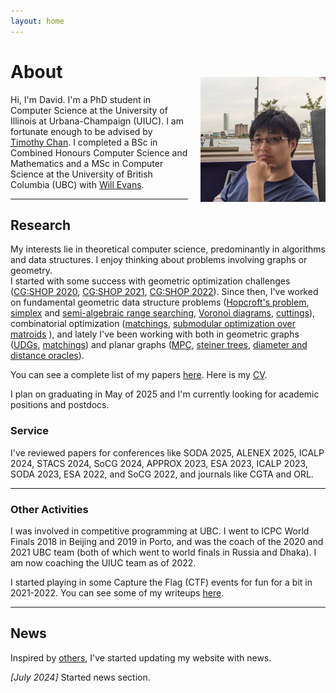 ```yaml
---
layout: home
---
```



<img src="/assets/images/david/david1.jpg" width="200" align="right" style="padding-top: 50px; padding-left: 20px; padding-bottom: 20px;">

# About 

Hi, I'm David. 
I'm a PhD student in Computer Science at the University of Illinois at Urbana-Champaign (UIUC). I am fortunate enough to be advised by [Timothy Chan](https://tmc.web.engr.illinois.edu/).
I completed a BSc in Combined Honours Computer Science and Mathematics and a
MSc in Computer Science at the University of British Columbia (UBC) with [Will Evans](https://www.cs.ubc.ca/~will/). 

---   
## Research 

My interests lie in theoretical computer science, predominantly in algorithms and data structures.
I enjoy thinking about problems involving graphs or geometry.  
I started with some success with geometric optimization challenges 
 ([CG:SHOP 2020](https://drops.dagstuhl.de/entities/document/10.4230/LIPIcs.SoCG.2020.83),
  [CG:SHOP 2021](https://drops.dagstuhl.de/entities/document/10.4230/LIPIcs.SoCG.2021.64),
  [CG:SHOP 2022](https://drops.dagstuhl.de/entities/document/10.4230/LIPIcs.SoCG.2022.72)).
Since then, I've worked on fundamental geometric data structure problems
 ([Hopcroft's problem](https://doi.org/10.1137/1.9781611977073.10),
  [simplex](https://doi.org/10.1137/1.9781611977554.ch54) and 
  [semi-algebraic range searching](http://doi.org/10.48550/ARXIV.2403.12303),
  [Voronoi diagrams](https://doi.org/10.1137/1.9781611977912.156),
  [cuttings](https://doi.org/10.1137/1.9781611977554.ch49)), 
combinatorial optimization 
 ([matchings](https://doi.org/10.1007/978-3-031-32726-1_32),
  [submodular optimization over matroids](https://doi.org/10.4230/LIPIcs.ICALP.2023.74)
),
and lately I've been working with both in geometric graphs 
 ([UDGs](https://arxiv.org/abs/2407.15980),
  [matchings](/publications.html))
and planar graphs 
 ([MPC](https://doi.org/10.1137/1.9781611977912.155),
  [steiner trees](https://doi.org/10.48550/arXiv.2407.01904),
  [diameter and distance oracles](/publications.html)).

You can see a complete list of my papers [here](/publications.html). Here is my [CV](/assets/DaWeiZheng_resume.pdf).

I plan on graduating in May of 2025 and I'm currently looking for academic positions and postdocs.

### Service

I've reviewed papers for conferences like
SODA 2025,
ALENEX 2025,
ICALP 2024,
STACS 2024,
SoCG 2024,
APPROX 2023,
ESA 2023,
ICALP 2023,
SODA 2023,
ESA 2022, and
SoCG 2022, and journals like CGTA and ORL.

---
### Other Activities

I was involved in competitive programming at UBC. I went to ICPC World Finals 2018 in Beijing and 2019 in Porto, and was the coach of the 2020 and 2021 UBC team (both of which went to world finals in Russia and Dhaka).
I am now coaching the UIUC team as of 2022.

I started playing in some Capture the Flag (CTF) events for fun for a bit in 2021-2022. You can see some of my writeups [here](/blog.html).

---
## News

Inspired by [others](https://hunglvosu.github.io/), I've started updating my website with news.

*[July 2024]* Started news section.

